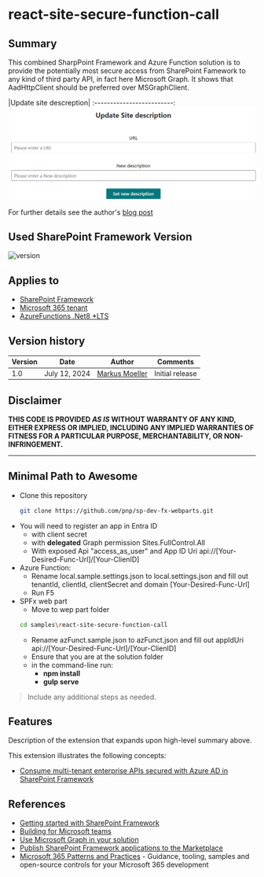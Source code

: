 # react-site-secure-function-call

## Summary

This combined SharpPoint Framework and Azure Function solution is to provide the potentially most secure access from SharePoint Famework to any kind of third party API, in fact here Microsoft Graph. It shows that AadHttpClient should be preferred over MSGraphClient.

|Update site descreption|
:-------------------------:
![Update site descreption](assets/SetSiteDescreption.png)

For further details see the author's [blog post](https://mmsharepoint.wordpress.com/2024/06/18/calling-microsoft-graph-in-spfx-the-secure-way/SS)

## Used SharePoint Framework Version

![version](https://img.shields.io/badge/version-1.19.0-green.svg)

## Applies to

- [SharePoint Framework](https://aka.ms/spfx)
- [Microsoft 365 tenant](https://docs.microsoft.com/en-us/sharepoint/dev/spfx/set-up-your-developer-tenant)
- [AzureFunctions .Net8 *LTS](https://learn.microsoft.com/en-us/azure/azure-functions/functions-overview?pivots=programming-language-csharp?WT.mc_id=M365-MVP-5004617)


## Version history

Version|Date|Author|Comments
-------|----|--------|--------
1.0|July 12, 2024|[Markus Moeller](http://www.twitter.com/moeller2_0)|Initial release


## Disclaimer

**THIS CODE IS PROVIDED _AS IS_ WITHOUT WARRANTY OF ANY KIND, EITHER EXPRESS OR IMPLIED, INCLUDING ANY IMPLIED WARRANTIES OF FITNESS FOR A PARTICULAR PURPOSE, MERCHANTABILITY, OR NON-INFRINGEMENT.**

---

## Minimal Path to Awesome

- Clone this repository
    ```bash
    git clone https://github.com/pnp/sp-dev-fx-webparts.git
    ```
- You will need to register an app in Entra ID 
  - with client secret
  - with **delegated** Graph permission Sites.FullControl.All
  - With exposed Api "access_as_user" and App ID Uri api://[Your-Desired-Func-Url]/[Your-ClienID]
- Azure Function:
  - Rename local.sample.settings.json to local.settings.json and fill out tenantId, clientId, clientSecret and domain [Your-Desired-Func-Url]
  - Run F5
- SPFx web part
  - Move to wep part folder
  ```bash
  cd samples\react-site-secure-function-call
  ```
  - Rename azFunct.sample.json to azFunct.json and fill out appIdUri api://[Your-Desired-Func-Url]/[Your-ClienID] 
  - Ensure that you are at the solution folder
  - in the command-line run:
    - **npm install**
    - **gulp serve**

> Include any additional steps as needed.

## Features

Description of the extension that expands upon high-level summary above.

This extension illustrates the following concepts:

- [Consume multi-tenant enterprise APIs secured with Azure AD in SharePoint Framework](https://learn.microsoft.com/en-us/sharepoint/dev/spfx/use-aadhttpclient-enterpriseapi-multitenant?WT.mc_id=M365-MVP-5004617)


## References

- [Getting started with SharePoint Framework](https://docs.microsoft.com/en-us/sharepoint/dev/spfx/set-up-your-developer-tenant)
- [Building for Microsoft teams](https://docs.microsoft.com/en-us/sharepoint/dev/spfx/build-for-teams-overview)
- [Use Microsoft Graph in your solution](https://docs.microsoft.com/en-us/sharepoint/dev/spfx/web-parts/get-started/using-microsoft-graph-apis?WT.mc_id=M365-MVP-5004617)
- [Publish SharePoint Framework applications to the Marketplace](https://docs.microsoft.com/en-us/sharepoint/dev/spfx/publish-to-marketplace-overview)
- [Microsoft 365 Patterns and Practices](https://aka.ms/m365pnp) - Guidance, tooling, samples and open-source controls for your Microsoft 365 development
